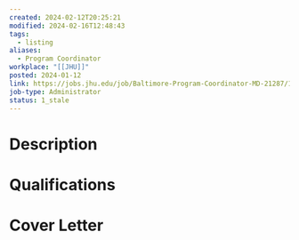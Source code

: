 ```yaml
---
created: 2024-02-12T20:25:21
modified: 2024-02-16T12:48:43
tags:
  - listing
aliases:
  - Program Coordinator
workplace: "[[JHU]]"
posted: 2024-01-12
link: https://jobs.jhu.edu/job/Baltimore-Program-Coordinator-MD-21287/1095548000/
job-type: Administrator
status: 1_stale
---
```

# Description

# Qualifications

# Cover Letter
